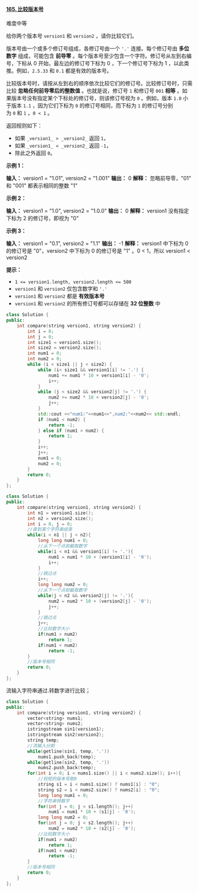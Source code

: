 #### [165. 比较版本号](https://leetcode.cn/problems/compare-version-numbers/)

难度中等

给你两个版本号 `version1` 和 `version2` ，请你比较它们。

版本号由一个或多个修订号组成，各修订号由一个 `'.'` 连接。每个修订号由 **多位数字** 组成，可能包含 **前导零** 。每个版本号至少包含一个字符。修订号从左到右编号，下标从 0 开始，最左边的修订号下标为 0 ，下一个修订号下标为 1 ，以此类推。例如，`2.5.33` 和 `0.1` 都是有效的版本号。

比较版本号时，请按从左到右的顺序依次比较它们的修订号。比较修订号时，只需比较 **忽略任何前导零后的整数值** 。也就是说，修订号 `1` 和修订号 `001` **相等** 。如果版本号没有指定某个下标处的修订号，则该修订号视为 `0` 。例如，版本 `1.0` 小于版本 `1.1` ，因为它们下标为 `0` 的修订号相同，而下标为 `1` 的修订号分别为 `0` 和 `1` ，`0 < 1` 。

返回规则如下：

-   如果 `_version1_ > _version2_` 返回 `1`，
-   如果 `_version1_ < _version2_` 返回 `-1`，
-   除此之外返回 `0`。

**示例 1：**

**输入：** version1 = "1.01", version2 = "1.001"
**输出：** 0
**解释：** 忽略前导零，"01" 和 "001" 都表示相同的整数 "1"

**示例 2：**

**输入：** version1 = "1.0", version2 = "1.0.0"
**输出：** 0
**解释：** version1 没有指定下标为 2 的修订号，即视为 "0"

**示例 3：**

**输入：** version1 = "0.1", version2 = "1.1"
**输出：** -1
**解释：** version1 中下标为 0 的修订号是 "0"，version2 中下标为 0 的修订号是 "1" 。0 < 1，所以 version1 < version2

**提示：**

-   `1 <= version1.length, version2.length <= 500`
-   `version1` 和 `version2` 仅包含数字和 `'.'`
-   `version1` 和 `version2` 都是 **有效版本号**
-   `version1` 和 `version2` 的所有修订号都可以存储在 **32 位整数** 中

```cpp
class Solution {
public:
    int compare(string version1, string version2) {
        int i = 0;
        int j = 0;
        int size1 = version1.size();
        int size2 = version2.size();
        int num1 = 0;
        int num2 = 0;
        while (i < size1 || j < size2) {
            while (i< size1 && version1[i] != '.') {
                num1 += num1 * 10 + version1[i] - '0';
                i++;
            }
            while (j < size2 && version2[j] != '.') {
                num2 += num2 * 10 + version2[j] - '0';
                j++;
            }
            std::cout <<"num1:"<<num1<<",num2:"<<num2<< std::endl;
            if (num1 < num2) {
                return -1;
            } else if (num1 > num2) {
                return 1;
            }
            i++;
            j++;
            num1 = 0;
            num2 = 0;
        }
        return 0;
    }
};
```

```cpp
class Solution {
public:
    int compare(string version1, string version2) {
        int n1 = version1.size();
        int n2 = version2.size();
        int i = 0, j = 0;
        //直到某个字符串结束
        while(i < n1 || j < n2){
            long long num1 = 0;
            //从下一个点前截取数字
            while(i < n1 && version1[i] != '.'){ 
                num1 = num1 * 10 + (version1[i] - '0');
                i++;
            }
            //跳过点
            i++; 
            long long num2 = 0;
            //从下一个点前截取数字
            while(j < n2 && version2[j] != '.'){ 
                num2 = num2 * 10 + (version2[j] - '0');
                j++;
            }
            //跳过点
            j++; 
            //比较数字大小
            if(num1 > num2) 
                return 1;
            if(num1 < num2)
                return -1;
        }
        //版本号相同
        return 0; 
    }
};
```
流输入字符串通过.转数字进行比较；
```cpp
class Solution {
public:
    int compare(string version1, string version2) {
        vector<string> nums1;
        vector<string> nums2;
        istringstream sin1(version1);
        istringstream sin2(version2);
        string temp;
        //流输入分割
        while(getline(sin1, temp, '.')) 
            nums1.push_back(temp);
        while(getline(sin2, temp, '.'))
            nums2.push_back(temp);
        for(int i = 0; i < nums1.size() || i < nums2.size(); i++){
            //较短的版本号取0
            string s1 = i < nums1.size() ? nums1[i] : "0"; 
            string s2 = i < nums2.size() ? nums2[i] : "0";
            long long num1 = 0;
            //字符串转数字
            for(int j = 0; j < s1.length(); j++) 
                num1 = num1 * 10 + (s1[j] - '0');
            long long num2 = 0;
            for(int j = 0; j < s2.length(); j++)
                num2 = num2 * 10 + (s2[j] - '0');
            //比较数字大小
            if(num1 > num2) 
                return 1;
            if(num1 < num2)
                return -1;
        }
        //版本号相同
        return 0;
    }
};
```
